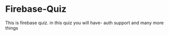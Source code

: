 # Firebase-Quiz
This is firebase quiz. in this quiz you will have- auth support and many more things 
